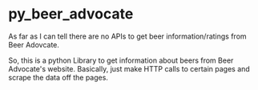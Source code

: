 py_beer_advocate
================

As far as I can tell there are no APIs to get beer information/ratings from Beer Adovcate.

So, this is a python Library to get information about beers from Beer Advocate's website. Basically, just make HTTP calls to certain pages and scrape the data off the pages.